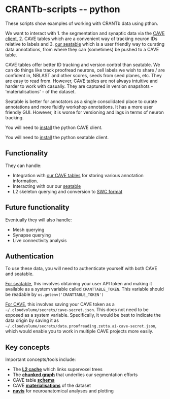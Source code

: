# CRANTb-scripts -- python

These scripts show examples of working with CRANTb data using pthon.

We want to interact with 1. the segmentation and synaptic data via the [CAVE client](https://caveclient.readthedocs.io/en/latest/index.html), 2. CAVE tables which are a convenient way of tracking neuron IDs relative to labels and 3. [our seatable](https://cloud.seatable.io/workspace/62919/dtable/CRANTb/?tid=0000&vid=0000) which is a user friendly way to curating data annotations, from where they can (sometimes) be pushed to a CAVE table.

CAVE tables offer better ID tracking and version control than seatable. We can do things like track proofread neurons, cell labels we wish to share / are confident in, NBLAST and other scores, seeds from seed planes, etc. They are easy to read from. However, CAVE tables are not always intuitive and harder to work with casually. They are captured in version snapshots - 'materialisations' - of the dataset.

Seatable is better for annotators as a single consolidated place to curate annotations and more fluidly workshop annotations. It has a more user friendly GUI. However, it is worse for versioning and lags in terms of neuron tracking.

You will need to [install](https://caveconnectome.github.io/CAVEclient/installation/) the python CAVE client.

You will need to [install](https://developer.seatable.io/clients/python_api/) the python seatable client.

## Functionality

They can handle:

- Integration with [our CAVE tables](https://proofreading.zetta.ai/info/) for storing various annotation information.
- Interacting with our our [seatable](https://cloud.seatable.io/workspace/62919/dtable/CRANTb/?tid=0000&vid=0000)
- L2 skeleton querying and conversion to [SWC format](http://www.neuronland.org/NLMorphologyConverter/MorphologyFormats/SWC/Spec.html)

## Future functionality

Eventually they will also handle:

- Mesh querying 
- Synapse querying
- Live connectivity analysis

## Authentication

To use these data, you will need to authenticate yourself with both CAVE and seatable.

[For seatable](https://seatable.io/en/docs/seatable-api/erzeugen-eines-api-tokens/), this involves obtaining your user API token and making it available as a system variable called `CRANTTABLE_TOKEN`. This variable should be readable by `os.getenv('CRANTTABLE_TOKEN')`

[For CAVE](https://caveclient.readthedocs.io/en/latest/guide/authentication.html), this involves saving your CAVE token as a `~/.cloudvolume/secrets/cave-secret.json`. This does not need to be exposed as a system variable. Specifically, it would be best to indicate the data origin by saving it as `~/.cloudvolume/secrets/data.proofreading.zetta.ai-cave-secret.json`, which would enable you to work in multiple CAVE projects more easily.

## Key concepts

Important concepts/tools include:

- The [**L2 cache**](https://caveclient.readthedocs.io/en/latest/guide/l2cache.html) which links supervoxel trees
- The [**chunked graph**](https://caveclient.readthedocs.io/en/latest/guide/chunkedgraph.html) that underlies our segmentation efforts
- CAVE table [**schema**](https://caveconnectome.github.io/CAVEclient/tutorials/schemas/)
- CAVE [**materialisations**](https://caveconnectome.github.io/CAVEclient/tutorials/materialization/) of the dataset
- [**navis**](https://navis-org.github.io/navis/) for neuroanatomical analyses and plotting

